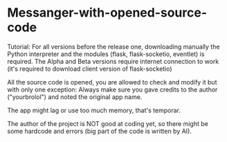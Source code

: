# Messanger-with-opened-source-code

Tutorial: For all versions before the release one, downloading manually the Python interpreter and the modules (flask, flask-socketio, eventlet) is required. The Alpha and Beta versions require internet connection to work (it's required to download client version of flask-socketio)

All the source code is opened, you are allowed to check and modify it but with only one exception: Always make sure you gave credits to the author ("yourbrolol") and noted the original app name.

The app might lag or use too much memory, that's temporar.

The author of the project is NOT good at coding yet, so there might be some hardcode and errors (big part of the code is written by AI).
